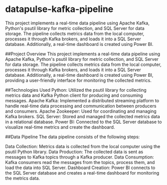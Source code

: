 # datapulse-kafka-pipeline
This project implements a real-time data pipeline using Apache Kafka, Python's psutil library for metric collection, and SQL Server for data storage. The pipeline collects metrics data from the local computer, processes it through Kafka brokers, and loads it into a SQL Server database. Additionally, a real-time dashboard is created using Power BI.

##Project Overview
This project implements a real-time data pipeline using Apache Kafka, Python's psutil library for metric collection, and SQL Server for data storage. The pipeline collects metrics data from the local computer, processes it through Kafka brokers, and loads it into a SQL Server database. Additionally, a real-time dashboard is created using Power BI, providing a user-friendly interface for monitoring the collected metrics.

##Technologies Used
Python: Utilized the psutil library for collecting metrics data and Kafka Python client for producing and consuming messages.
Apache Kafka: Implemented a distributed streaming platform to handle real-time data processing and communication between producers and consumers.
Apache Zookeeper: Used for coordinating and managing Kafka brokers.
SQL Server: Stored and managed the collected metrics data in a relational database.
Power BI: Connected to the SQL Server database to visualize real-time metrics and create the dashboard.

##Data Pipeline
The data pipeline consists of the following steps:

Data Collection: Metrics data is collected from the local computer using the psutil Python library.
Data Production: The collected data is sent as messages to Kafka topics through a Kafka producer.
Data Consumption: Kafka consumers read the messages from the topics, process them, and load the data into SQL Server.
Dashboard Creation: Power BI connects to the SQL Server database and creates a real-time dashboard for monitoring the metrics data.



